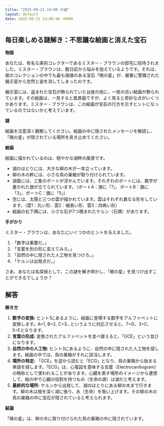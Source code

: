 ```yaml
---
title: "2025-09-21 14:08 の謎"
layout: default
date: 2025-09-21 14:08:00 +0900
---
```

## 毎日楽しめる謎解き：不思議な絵画と消えた宝石

**物語**

あなたは、有名な美術コレクターであるミスター・ブラウンの邸宅に招待されました。ミスター・ブラウンは、数日前から悩みを抱えているようです。それは、彼のコレクションの中でも最も価値のある宝石「暁の星」が、厳重に警備された展示室から忽然と姿を消してしまったのです。

展示室には、盗まれた宝石が飾られていた台座の他に、一枚の古い絵画が飾られています。その絵画は、一見すると風景画ですが、よく見ると奇妙な点がいくつかあります。ミスター・ブラウンは、この絵画が宝石の行方を示すヒントになっているのではないかと考えています。

**謎**

絵画を注意深く観察してください。絵画の中に隠されたメッセージを解読し、「暁の星」が隠されている場所を突き止めてください。

**絵画**

絵画に描かれているのは、穏やかな湖畔の風景です。
*   湖のほとりには、大きな柳の木が一本立っています。
*   柳の木の幹には、小さな鳥の巣箱が取り付けられています。
*   湖面には、三隻のボートが浮かんでいます。それぞれのボートには、数字が書かれた旗が立てられています。（ボートA：旗に「7」、ボートB：旗に「3」、ボートC：旗に「5」）
*   空には、太陽と三つの雲が描かれています。雲はそれぞれ異なる形をしています。（雲1：丸い形、雲2：細長い形、雲3：四角い形）
*   絵画の右下隅には、小さな石が7つ積まれたケルン（石塚）があります。

**手がかり**

ミスター・ブラウンは、あなたにいくつかのヒントを与えました。

1.  「数字は重要だ。」
2.  「言葉を別の形に変えてみろ。」
3.  「自然の中に隠された人工物を見つけろ。」
4.  「ケルンは出発点だ。」

さあ、あなたは名探偵として、この謎を解き明かし、「暁の星」を見つけ出すことができるでしょうか？

## 解答

**解き方**

1.  **数字の変換:** ヒント1にあるように、絵画に登場する数字をアルファベットに変換します。A=1, B=2, C=3…というように対応させると、7=G、3=C、5=Eとなります。
2.  **言葉の形成:** 変換されたアルファベットを並べ替えると、「GCE」という並びになります。
3.  **自然の中の人工物:** ヒント3にあるように、自然の中に隠された人工物を探します。絵画の中では、鳥の巣箱がそれに該当します。
4.  **場所の特定:** 「GCE」を逆から読むと「ECG」となり、鳥の巣箱から始まる単語を探します。「ECG」は、心電図を意味する言葉（Electrocardiogram）の略称として使われることがあります。心臓を表す場所のイメージから連想して、絵の中で心臓の役割を持つもの（生命の源）は湖だと考えます。
5.  **最終的な場所:** ケルンから出発して、湖のほとりにある柳の木まで行きます。柳の木は根を深く湖に張り、水（生命）を吸い上げます。その柳の木の鳥の巣箱の中に宝石が隠されていると考えられます。

**結論**

「暁の星」は、柳の木に取り付けられた鳥の巣箱の中に隠されています。

